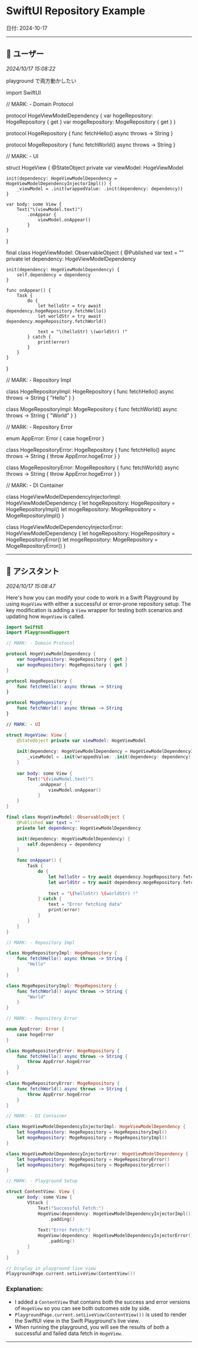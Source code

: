 # SwiftUI Repository Example

日付: 2024-10-17

---

## 👤 ユーザー
*2024/10/17 15:08:22*

playground で両方動かしたい

import SwiftUI

// MARK: - Domain Protocol

protocol HogeViewModelDependency {
    var hogeRepository: HogeRepository { get }
    var mogeRepository: MogeRepository { get }
}

protocol HogeRepository {
    func fetchHello() async throws -&gt; String
}

protocol MogeRepository {
    func fetchWorld() async throws -&gt; String
}

// MARK: - UI

struct HogeView {
    @StateObject private var viewModel: HogeViewModel
    
    init(dependency: HogeViewModelDependency = HogeViewModelDependencyInjectorImpl()) {
        _viewModel = .init(wrappedValue: .init(dependency: dependency))
    }
    
    var body: some View {
        Text("\(viewModel.text)")
            .onAppear {
                viewModel.onAppear()
            }
    }
}

final class HogeViewModel: ObservableObject {
    @Published var text = ""
    private let dependency: HogeViewModelDependency

    init(dependency: HogeViewModelDependency) {
        self.dependency = dependency
    }

    func onAppear() {
        Task {
            do {
                let helloStr = try await dependency.hogeRepository.fetchHello()
                let worldStr = try await dependency.mogeRepository.fetchWorld()
                
                text = "\(helloStr) \(worldStr) !"
            } catch {
                print(error)
            }
        }
    }
}

// MARK: - Repository Impl

class HogeRepositoryImpl: HogeRepository {
    func fetchHello() async throws -&gt; String {
        "Hello"
    }
}

class MogeRepositoryImpl: MogeRepository {
    func fetchWorld() async throws -&gt; String {
        "World"
    }
}

// MARK: - Repository Error

enum AppError: Error {
    case hogeError
}

class HogeRepositoryError: HogeRepository {
    func fetchHello() async throws -&gt; String {
        throw AppError.hogeError
    }
}

class MogeRepositoryError: MogeRepository {
    func fetchWorld() async throws -&gt; String {
        throw AppError.hogeError
    }
}

// MARK: - DI Container

class HogeViewModelDependencyInjectorImpl: HogeViewModelDependency {
    let hogeRepository: HogeRepository = HogeRepositoryImpl()
    let mogeRepository: MogeRepository = MogeRepositoryImpl()
}

class HogeViewModelDependencyInjectorError: HogeViewModelDependency {
    let hogeRepository: HogeRepository = HogeRepositoryError()
    let mogeRepository: MogeRepository = MogeRepositoryError()
}

---

## 🤖 アシスタント
*2024/10/17 15:08:47*

Here's how you can modify your code to work in a Swift Playground by using `HogeView` with either a successful or error-prone repository setup. The key modification is adding a `View` wrapper for testing both scenarios and updating how `HogeView` is called.

```swift
import SwiftUI
import PlaygroundSupport

// MARK: - Domain Protocol

protocol HogeViewModelDependency {
    var hogeRepository: HogeRepository { get }
    var mogeRepository: MogeRepository { get }
}

protocol HogeRepository {
    func fetchHello() async throws -> String
}

protocol MogeRepository {
    func fetchWorld() async throws -> String
}

// MARK: - UI

struct HogeView: View {
    @StateObject private var viewModel: HogeViewModel
    
    init(dependency: HogeViewModelDependency = HogeViewModelDependencyInjectorImpl()) {
        _viewModel = .init(wrappedValue: .init(dependency: dependency))
    }
    
    var body: some View {
        Text("\(viewModel.text)")
            .onAppear {
                viewModel.onAppear()
            }
    }
}

final class HogeViewModel: ObservableObject {
    @Published var text = ""
    private let dependency: HogeViewModelDependency

    init(dependency: HogeViewModelDependency) {
        self.dependency = dependency
    }

    func onAppear() {
        Task {
            do {
                let helloStr = try await dependency.hogeRepository.fetchHello()
                let worldStr = try await dependency.mogeRepository.fetchWorld()
                
                text = "\(helloStr) \(worldStr) !"
            } catch {
                text = "Error fetching data"
                print(error)
            }
        }
    }
}

// MARK: - Repository Impl

class HogeRepositoryImpl: HogeRepository {
    func fetchHello() async throws -> String {
        "Hello"
    }
}

class MogeRepositoryImpl: MogeRepository {
    func fetchWorld() async throws -> String {
        "World"
    }
}

// MARK: - Repository Error

enum AppError: Error {
    case hogeError
}

class HogeRepositoryError: HogeRepository {
    func fetchHello() async throws -> String {
        throw AppError.hogeError
    }
}

class MogeRepositoryError: MogeRepository {
    func fetchWorld() async throws -> String {
        throw AppError.hogeError
    }
}

// MARK: - DI Container

class HogeViewModelDependencyInjectorImpl: HogeViewModelDependency {
    let hogeRepository: HogeRepository = HogeRepositoryImpl()
    let mogeRepository: MogeRepository = MogeRepositoryImpl()
}

class HogeViewModelDependencyInjectorError: HogeViewModelDependency {
    let hogeRepository: HogeRepository = HogeRepositoryError()
    let mogeRepository: MogeRepository = MogeRepositoryError()
}

// MARK: - Playground Setup

struct ContentView: View {
    var body: some View {
        VStack {
            Text("Successful Fetch:")
            HogeView(dependency: HogeViewModelDependencyInjectorImpl())
                .padding()
            
            Text("Error Fetch:")
            HogeView(dependency: HogeViewModelDependencyInjectorError())
                .padding()
        }
    }
}

// Display in playground live view
PlaygroundPage.current.setLiveView(ContentView())
```

### Explanation:
- I added a `ContentView` that contains both the success and error versions of `HogeView` so you can see both outcomes side by side.
- `PlaygroundPage.current.setLiveView(ContentView())` is used to render the SwiftUI view in the Swift Playground's live view.
- When running the playground, you will see the results of both a successful and failed data fetch in `HogeView`.

---
